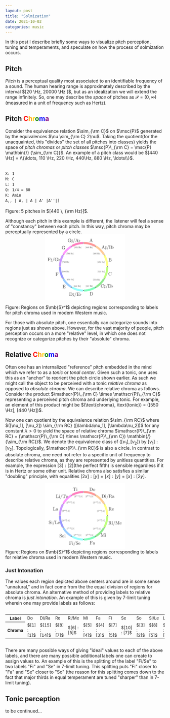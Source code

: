 ```yaml
---
layout: post
title: "Solmization"
date: 2021-10-02
categories: music
---
```


In this post I describe briefly some ways to visualize pitch perception, tuning and temperaments, and speculate on how the process of solmization occurs.
$\newcommand{\Hz}{\text{ Hz}}$

## Pitch

_Pitch_ is a perceptual quality most associated to an identifiable frequency of a sound. The human hearing range is approximately described by the interval $[20 \Hz, 20000 \Hz ]$, but as an idealization we will extend the range infinitely. So, one may describe the _space_ of pitches as $\mathscr{P} = (0, \infty)$ (measured in a unit of frequency such as Hertz).


## Pitch <span style='color: red'>C</span><span style='color: orange'>h</span><span style='color: gold'>r</span><span style='color: green'>o</span><span style='color: blue'>m</span><span style='color: purple'>a</span>

Consider the equivalence relation $\sim_{\rm C}$ on $\msc{P}$ generated by the equivalences $\nu \sim_{\rm C} 2\nu$. Taking the quotient(for the unacquainted, this "divides" the set of all pitches into classes) yields the space of _pitch chromas_ or _pitch classes_ $\msc{P}\_{\rm C} = \msc{P} \mathbin{/} {\sim_{\rm C}}$. An example of a pitch class would be $[440 \Hz] = \\{\ldots, 110 \Hz, 220 \Hz,  440\Hz, 880 \Hz, \ldots\\}$.

<div class="music-card" style="width: 80%;">
	<div id="sheet-octaves">
		<code>
<!-- -->X: 1
<!-- -->M: C
<!-- -->L: 1
<!-- -->Q: 1/4 = 80
<!-- -->K: Amin
<!-- -->A,, | A, | A | A' |A''|]
		</code>
	</div>
	<div id="audio-octaves"></div>
</div>

<div class="fig-caption">Figure: 5 pitches in $[440 \, {\rm Hz}]$.</div>

Although each pitch in this example is different, the listener will feel a sense of "constancy" between each pitch. In this way, pitch chroma may be perceptually represented by a circle.
<img src="/assets/images/absolute_chroma_diagram.svg" style="display: block; max-width: 50%;margin-left: auto; margin-right: auto;">
<div class="fig-caption">Figure: Regions on $\mb{S}^1$ depicting regions corresponding to labels for pitch chroma used in modern Western music. </div>

For those with absolute pitch, one essentially can categorize sounds into regions just as shown above. However, for the vast majority of people, pitch perception occurs on a more "relative" level, in which one does not recognize or categorize pitches by their "absolute" chroma.

## Relative <span style='color: red'>C</span><span style='color: orange'>h</span><span style='color: gold'>r</span><span style='color: green'>o</span><span style='color: blue'>m</span><span style='color: purple'>a</span>

Often one has an internalized "reference" pitch embedded in the mind which we refer to as a *tonic* or *tonal center*. Given such a tonic, one uses this as an "anchor" to reorient the pitch circle shown earlier. As such we might call the object to be perceived with a tonic _relative chroma_ as opposed to _absolute chroma_. We can describe relative chroma as follows. Consider the product $\mathscr{P}\_{\rm C} \times \mathscr{P}\_{\rm C}$ representing a perceived pitch chroma and underlying tonic. For example, an element of this product might be $(\text{chroma}, \text{tonic}) = ([550 \Hz], [440 \Hz])$.

Now one can quotient by the equivalence relation $\sim_{\rm RC}$ where $([\nu_1], [\nu_2]) \sim_{\rm RC} ([\lambda\nu_1], [\lambda\nu_2])$ for any constant $\lambda > 0$ to yield the space of relative chroma $\mathscr{P}\_{\rm RC} = (\mathscr{P}\_{\rm C} \times \mathscr{P}\_{\rm C}) \mathbin{/} {\sim_{\rm RC}}$. We denote the equivalence class of $([\nu_1], [\nu_2])$ by $[\nu_1] : [\nu_2]$.  Topologically, $\mathscr{P}\_{\rm RC}$ is also a circle. In contrast to absolute chroma, one need not refer to a specific unit of frequency to describe relative chroma, as they are represented by unitless quantities. For example, the expression $[3] : [2]$(the perfect fifth) is sensible regardless if it is in Hertz or some other unit. Relative chroma also satisfies a similar "doubling" principle, with equalities $[2x] : [y] = [x] : [y] = [x] : [2y]$.

<img src="/assets/images/relative_chroma_diagram.svg" style="display: block; max-width: 50%;margin-left: auto; margin-right: auto;">
<div class="fig-caption">Figure: Regions on $\mb{S}^1$ depicting regions corresponding to labels for relative chroma used in modern Western music. </div>

### Just Intonation

The values each region depicted above centers around are in some sense "unnatural," and in fact come from the the equal division of regions for absolute chroma. An alternative method of providing labels to relative chroma is *just intonation*. An example of this is given by $7$-limit tuning wherein one may provide labels as follows:

<div style="overflow-x: scroll;">
<table style="font-size: 13px;">
  <tr>
    <th>Label</th>
    <td>Do</td>
    <td>Di/Ra</td>
    <td>Re</td>
    <td>Ri/Me</td>
    <td>Mi</td>
    <td>Fa</td>
    <td>Fi</td>
    <td>Se</td>
    <td>So</td>
    <td>Si/Le</td>
    <td>La</td>
    <td>Li/Te</td>
    <td>Ti</td>
  </tr>
  <tr>
    <th>Chroma</th>
    <td>$[1] : [1]$</td>
    <td>$[15] : [14]$</td>
    <td>$[8] : [7]$</td>
    <td>$[6] : [5]$</td>
    <td>$[5] : [4]$</td>
    <td>$[4] : [3]$</td>
    <td>$[7] : [5]$</td>
    <td>$[10] : [7]$</td>
    <td>$[3] : [2]$</td>
    <td>$[8] : [5]$</td>
    <td>$[5] : [3]$</td>
    <td>$[7] : [4]$</td>
    <td>$[15] : [8]$</td>
  </tr>
</table>
</div>

There are many possible ways of giving "ideal" values to each of the above labels, and there are many possible additional labels one can create to assign values to. An example of this is the splitting of the label "Fi/Se" to two labels "Fi" and "Se" in $7$-limit tuning. This splitting puts "Fi" closer to "Fa" and "Se" closer to "So" (the reason for this splitting comes down to the fact that major thirds in equal temperament are tuned "sharper" than in $7$-limit tuning).

## Tonic perception

to be continued...
